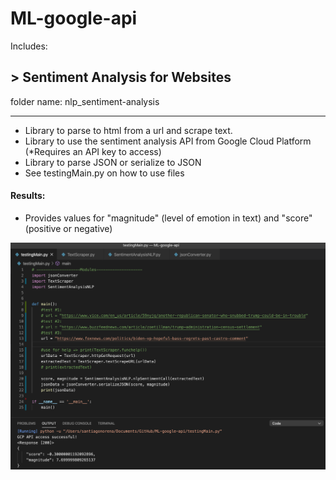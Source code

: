 # ML-google-api

Includes:
## > Sentiment Analysis for Websites 
folder name: nlp_sentiment-analysis

-----------
- Library to parse to html from a url and scrape text. 
- Library to use the sentiment analysis API from Google Cloud Platform (*Requires an API key to access)
- Library to parse JSON or serialize to JSON
- See testingMain.py on how to use files

#### Results:
- Provides values for "magnitude" (level of emotion in text) and "score" (positive or negative)

![test_results](nlp_sentiment-analysis/test_results_sentimentAnalysis.png)
